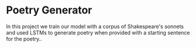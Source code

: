 # Poetry Generator
 In this project we train our model with a corpus of Shakespeare's sonnets and used LSTMs to generate poetry when provided with a starting sentence for the poetry..
